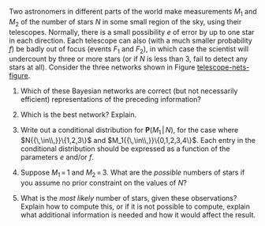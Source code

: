 Two astronomers in different parts of the world
make measurements $M_1$ and $M_2$ of the number of stars $N$ in some
small region of the sky, using their telescopes. Normally, there is a
small possibility $e$ of error by up to one star in each direction. Each
telescope can also (with a much smaller probability $f$) be badly out of
focus (events $F_1$ and $F_2$), in which case the scientist will
undercount by three or more stars (or if $N$ is less than 3, fail to
detect any stars at all). Consider the three networks shown in
Figure <a class="insideExercisesFigRef"  href="#telescope-nets-figure">telescope-nets-figure</a>.<br>

1.  Which of these Bayesian networks are correct (but not
    necessarily efficient) representations of the preceding information?<br>

2.  Which is the best network? Explain.<br>

3.  Write out a conditional distribution for
    ${\textbf{P}}(M_1{{\,|\,}}N)$, for the case where
    $N{{\,\in\\,}}\{1,2,3\}$ and $M_1{{\,\in\\,}}\{0,1,2,3,4\}$. Each
    entry in the conditional distribution should be expressed as a
    function of the parameters $e$ and/or $f$.<br>

4.  Suppose $M_1{{\,=\,}}1$ and $M_2{{\,=\,}}3$. What are the
    <i>possible</i> numbers of stars if you assume no prior
    constraint on the values of $N$?<br>

5.  What is the <i>most likely</i> number of stars, given these
    observations? Explain how to compute this, or if it is not possible
    to compute, explain what additional information is needed and how it
    would affect the result.<br>
